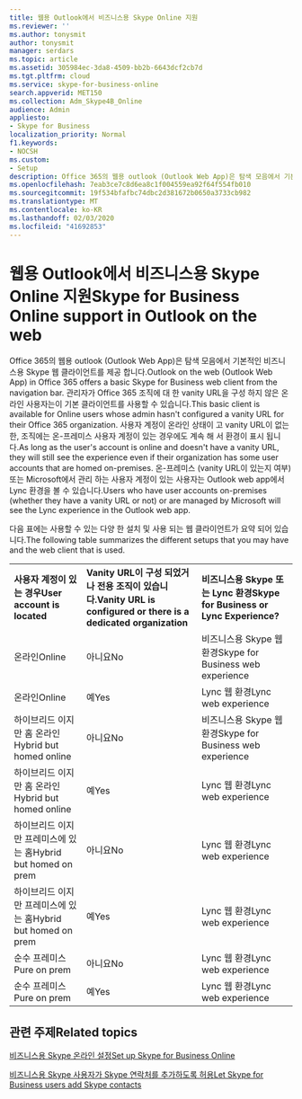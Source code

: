 ```yaml
---
title: 웹용 Outlook에서 비즈니스용 Skype Online 지원
ms.reviewer: ''
ms.author: tonysmit
author: tonysmit
manager: serdars
ms.topic: article
ms.assetid: 305984ec-3da8-4509-bb2b-6643dcf2cb7d
ms.tgt.pltfrm: cloud
ms.service: skype-for-business-online
search.appverid: MET150
ms.collection: Adm_Skype4B_Online
audience: Admin
appliesto:
- Skype for Business
localization_priority: Normal
f1.keywords:
- NOCSH
ms.custom:
- Setup
description: Office 365의 웹용 outlook (Outlook Web App)은 탐색 모음에서 기본적인 비즈니스용 Skype 웹 클라이언트를 제공 합니다. 관리자가 Office 365 조직에 대 한 vanity URL을 구성 하지 않은 온라인 사용자는이 기본 클라이언트를 사용할 수 있습니다. 사용자 계정이 온라인 상태이 고 vanity URL이 없는 한, 조직에는 온-프레미스 사용자 계정이 있는 경우에도 계속 해 서 환경이 표시 됩니다. 온-프레미스 (vanity URL이 있는지 여부) 또는 Microsoft에서 관리 하는 사용자 계정이 있는 사용자는 Outlook web app에서 Lync 환경을 볼 수 있습니다.
ms.openlocfilehash: 7eab3ce7c8d6ea8c1f004559ea92f64f554fb010
ms.sourcegitcommit: 19f534bfafbc74dbc2d381672b0650a3733cb982
ms.translationtype: MT
ms.contentlocale: ko-KR
ms.lasthandoff: 02/03/2020
ms.locfileid: "41692853"
---
```

# <a name="skype-for-business-online-support-in-outlook-on-the-web"></a><span data-ttu-id="f902c-106">웹용 Outlook에서 비즈니스용 Skype Online 지원</span><span class="sxs-lookup"><span data-stu-id="f902c-106">Skype for Business Online support in Outlook on the web</span></span>

<span data-ttu-id="f902c-107">Office 365의 웹용 outlook (Outlook Web App)은 탐색 모음에서 기본적인 비즈니스용 Skype 웹 클라이언트를 제공 합니다.</span><span class="sxs-lookup"><span data-stu-id="f902c-107">Outlook on the web (Outlook Web App) in Office 365 offers a basic Skype for Business web client from the navigation bar.</span></span> <span data-ttu-id="f902c-108">관리자가 Office 365 조직에 대 한 vanity URL을 구성 하지 않은 온라인 사용자는이 기본 클라이언트를 사용할 수 있습니다.</span><span class="sxs-lookup"><span data-stu-id="f902c-108">This basic client is available for Online users whose admin hasn't configured a vanity URL for their Office 365 organization.</span></span> <span data-ttu-id="f902c-109">사용자 계정이 온라인 상태이 고 vanity URL이 없는 한, 조직에는 온-프레미스 사용자 계정이 있는 경우에도 계속 해 서 환경이 표시 됩니다.</span><span class="sxs-lookup"><span data-stu-id="f902c-109">As long as the user's account is online and doesn't have a vanity URL, they will still see the experience even if their organization has some user accounts that are homed on-premises.</span></span> <span data-ttu-id="f902c-110">온-프레미스 (vanity URL이 있는지 여부) 또는 Microsoft에서 관리 하는 사용자 계정이 있는 사용자는 Outlook web app에서 Lync 환경을 볼 수 있습니다.</span><span class="sxs-lookup"><span data-stu-id="f902c-110">Users who have user accounts on-premises (whether they have a vanity URL or not) or are managed by Microsoft will see the Lync experience in the Outlook web app.</span></span>
  
<span data-ttu-id="f902c-111">다음 표에는 사용할 수 있는 다양 한 설치 및 사용 되는 웹 클라이언트가 요약 되어 있습니다.</span><span class="sxs-lookup"><span data-stu-id="f902c-111">The following table summarizes the different setups that you may have and the web client that is used.</span></span>
  
||||
|:-----|:-----|:-----|
|<span data-ttu-id="f902c-112">**사용자 계정이 있는 경우**</span><span class="sxs-lookup"><span data-stu-id="f902c-112">**User account is located**</span></span> <br/> |<span data-ttu-id="f902c-113">**Vanity URL이 구성 되었거나 전용 조직이 있습니다.**</span><span class="sxs-lookup"><span data-stu-id="f902c-113">**Vanity URL is configured or there is a dedicated organization**</span></span> <br/> |<span data-ttu-id="f902c-114">**비즈니스용 Skype 또는 Lync 환경**</span><span class="sxs-lookup"><span data-stu-id="f902c-114">**Skype for Business or Lync Experience?**</span></span> <br/> |
|<span data-ttu-id="f902c-115">온라인</span><span class="sxs-lookup"><span data-stu-id="f902c-115">Online</span></span>  <br/> |<span data-ttu-id="f902c-116">아니요</span><span class="sxs-lookup"><span data-stu-id="f902c-116">No</span></span>  <br/> |<span data-ttu-id="f902c-117">비즈니스용 Skype 웹 환경</span><span class="sxs-lookup"><span data-stu-id="f902c-117">Skype for Business web experience</span></span>  <br/> |
|<span data-ttu-id="f902c-118">온라인</span><span class="sxs-lookup"><span data-stu-id="f902c-118">Online</span></span>  <br/> |<span data-ttu-id="f902c-119">예</span><span class="sxs-lookup"><span data-stu-id="f902c-119">Yes</span></span>  <br/> |<span data-ttu-id="f902c-120">Lync 웹 환경</span><span class="sxs-lookup"><span data-stu-id="f902c-120">Lync web experience</span></span>  <br/> |
|<span data-ttu-id="f902c-121">하이브리드 이지만 홈 온라인</span><span class="sxs-lookup"><span data-stu-id="f902c-121">Hybrid but homed online</span></span>  <br/> |<span data-ttu-id="f902c-122">아니요</span><span class="sxs-lookup"><span data-stu-id="f902c-122">No</span></span>  <br/> |<span data-ttu-id="f902c-123">비즈니스용 Skype 웹 환경</span><span class="sxs-lookup"><span data-stu-id="f902c-123">Skype for Business web experience</span></span>  <br/> |
|<span data-ttu-id="f902c-124">하이브리드 이지만 홈 온라인</span><span class="sxs-lookup"><span data-stu-id="f902c-124">Hybrid but homed online</span></span>  <br/> |<span data-ttu-id="f902c-125">예</span><span class="sxs-lookup"><span data-stu-id="f902c-125">Yes</span></span>  <br/> |<span data-ttu-id="f902c-126">Lync 웹 환경</span><span class="sxs-lookup"><span data-stu-id="f902c-126">Lync web experience</span></span>  <br/> |
|<span data-ttu-id="f902c-127">하이브리드 이지만 프레미스에 있는 홈</span><span class="sxs-lookup"><span data-stu-id="f902c-127">Hybrid but homed on prem</span></span>  <br/> |<span data-ttu-id="f902c-128">아니요</span><span class="sxs-lookup"><span data-stu-id="f902c-128">No</span></span>  <br/> |<span data-ttu-id="f902c-129">Lync 웹 환경</span><span class="sxs-lookup"><span data-stu-id="f902c-129">Lync web experience</span></span>  <br/> |
|<span data-ttu-id="f902c-130">하이브리드 이지만 프레미스에 있는 홈</span><span class="sxs-lookup"><span data-stu-id="f902c-130">Hybrid but homed on prem</span></span>  <br/> |<span data-ttu-id="f902c-131">예</span><span class="sxs-lookup"><span data-stu-id="f902c-131">Yes</span></span>  <br/> |<span data-ttu-id="f902c-132">Lync 웹 환경</span><span class="sxs-lookup"><span data-stu-id="f902c-132">Lync web experience</span></span>  <br/> |
|<span data-ttu-id="f902c-133">순수 프레미스</span><span class="sxs-lookup"><span data-stu-id="f902c-133">Pure on prem</span></span>  <br/> |<span data-ttu-id="f902c-134">아니요</span><span class="sxs-lookup"><span data-stu-id="f902c-134">No</span></span>  <br/> |<span data-ttu-id="f902c-135">Lync 웹 환경</span><span class="sxs-lookup"><span data-stu-id="f902c-135">Lync web experience</span></span>  <br/> |
|<span data-ttu-id="f902c-136">순수 프레미스</span><span class="sxs-lookup"><span data-stu-id="f902c-136">Pure on prem</span></span>  <br/> |<span data-ttu-id="f902c-137">예</span><span class="sxs-lookup"><span data-stu-id="f902c-137">Yes</span></span>  <br/> |<span data-ttu-id="f902c-138">Lync 웹 환경</span><span class="sxs-lookup"><span data-stu-id="f902c-138">Lync web experience</span></span>  <br/> |
   

## <a name="related-topics"></a><span data-ttu-id="f902c-139">관련 주제</span><span class="sxs-lookup"><span data-stu-id="f902c-139">Related topics</span></span>
[<span data-ttu-id="f902c-140">비즈니스용 Skype 온라인 설정</span><span class="sxs-lookup"><span data-stu-id="f902c-140">Set up Skype for Business Online</span></span>](set-up-skype-for-business-online.md)

[<span data-ttu-id="f902c-141">비즈니스용 Skype 사용자가 Skype 연락처를 추가하도록 허용</span><span class="sxs-lookup"><span data-stu-id="f902c-141">Let Skype for Business users add Skype contacts</span></span>](let-skype-for-business-users-add-skype-contacts.md)

  
 
